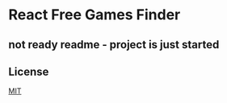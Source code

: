 # React Free Games Finder

## not ready readme - project is just started

## License
[MIT](https://choosealicense.com/licenses/mit/)